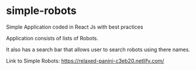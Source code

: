 # simple-robots
Simple Application coded in React Js with best practices

Application consists of lists of Robots.

It also has a search bar that allows user to search robots using there names.

Link to Simple Robots: https://relaxed-panini-c3eb20.netlify.com/
